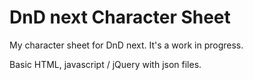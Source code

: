 DnD next Character Sheet
========================

My character sheet for DnD next. It's a work in progress.

Basic HTML, javascript / jQuery with json files.
